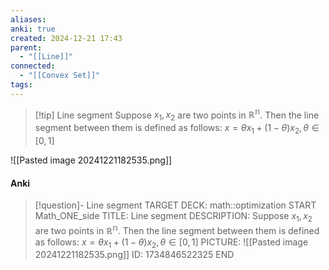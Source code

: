 ```yaml
---
aliases: 
anki: true
created: 2024-12-21 17:43
parent:
  - "[[Line]]"
connected:
  - "[[Convex Set]]"
tags:
---
```


> [!tip] Line segment
Suppose $x_1, x_2$ are two points in $\mathbb{R^n}$. 
Then the line segment between them is defined as follows:
$x = \theta x_1 + (1 - \theta)x_2, \theta \in [0,1]$

![[Pasted image 20241221182535.png]]

#### Anki
> [!question]- Line segment
TARGET DECK: math::optimization
START
Math_ONE_side
TITLE: Line segment
DESCRIPTION: Suppose $x_1, x_2$ are two points in $\mathbb{R^n}$. 
Then the line segment between them is defined as follows:
$x = \theta x_1 + (1 - \theta)x_2, \theta \in [0,1]$
PICTURE: ![[Pasted image 20241221182535.png]]
ID: 1734846522325
END